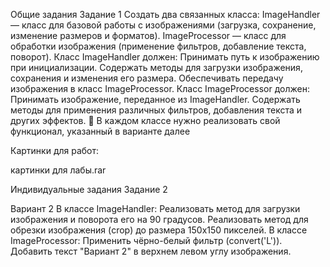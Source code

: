 Общие задания
Задание 1
Создать два связанных класса:
ImageHandler — класс для базовой работы с изображениями (загрузка, сохранение, изменение размеров и форматов).
ImageProcessor — класс для обработки изображения (применение фильтров, добавление текста, поворот).
Класс ImageHandler должен:
Принимать путь к изображению при инициализации.
Содержать методы для загрузки изображения, сохранения и изменения его размера.
Обеспечивать передачу изображения в класс ImageProcessor.
Класс ImageProcessor должен:
Принимать изображение, переданное из ImageHandler.
Содержать методы для применения различных фильтров, добавления текста и других эффектов.
🚨
В каждом классе нужно реализовать свой функционал, указанный в варианте далее

Картинки для работ:

картинки для лабы.rar

Индивидуальные задания
Задание 2

Вариант 2
В классе ImageHandler:
Реализовать метод для загрузки изображения и поворота его на 90 градусов.
Реализовать метод для обрезки изображения (crop) до размера 150x150 пикселей.
В классе ImageProcessor:
Применить чёрно-белый фильтр (convert('L')).
Добавить текст "Вариант 2" в верхнем левом углу изображения.
